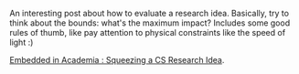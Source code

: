 <!--
.. title: "Squeezing a CS Research Idea"
.. date: 2011/05/27 10:03
.. slug: squeezing-a-cs-research-idea
.. link:
.. description:
.. tags: computers, research
-->


An interesting post about how to evaluate a research idea. Basically, try to think about the bounds: what's the maximum impact? Includes some good rules of thumb, like pay attention to physical constraints like the speed of light :)





[Embedded in Academia : Squeezing a CS Research Idea](http://blog.regehr.org/archives/537).
